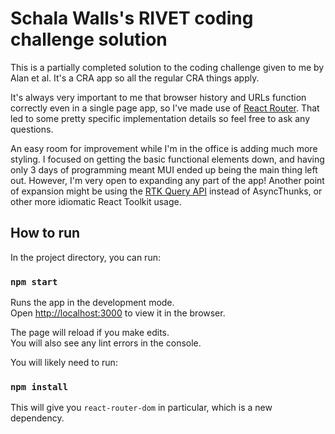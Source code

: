 # Schala Walls's RIVET coding challenge solution

This is a partially completed solution to the coding challenge given to me by Alan et al. It's a CRA app so all the regular CRA things apply.

It's always very important to me that browser history and URLs function correctly even in a single page app, so I've made use of [React Router](https://reactrouter.com/en/main). That led to some pretty specific implementation details so feel free to ask any questions.

An easy room for improvement while I'm in the office is adding much more styling. I focused on getting the basic functional elements down, and having only 3 days of programming meant MUI ended up being the main thing left out. However, I'm very open to expanding any part of the app! Another point of expansion might be using the [RTK Query API](https://redux-toolkit.js.org/rtk-query/overview) instead of AsyncThunks, or other more idiomatic React Toolkit usage.

## How to run

In the project directory, you can run:

### `npm start`

Runs the app in the development mode.\
Open [http://localhost:3000](http://localhost:3000) to view it in the browser.

The page will reload if you make edits.\
You will also see any lint errors in the console.

You will likely need to run:

### `npm install`

This will give you `react-router-dom` in particular, which is a new dependency.